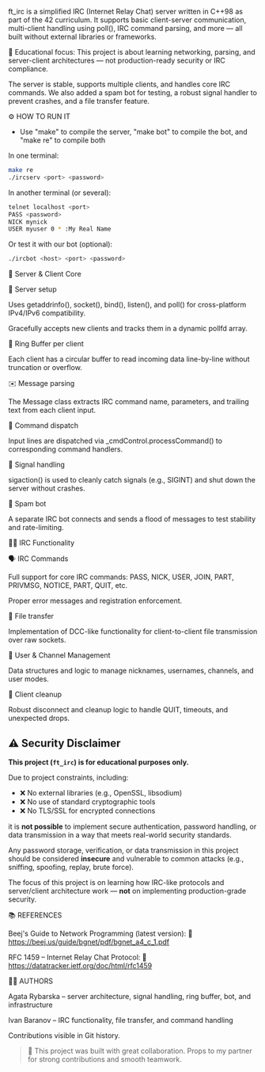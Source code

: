 ft_irc is a simplified IRC (Internet Relay Chat) server written in C++98 as part of the 42 curriculum. It supports basic client-server communication, multi-client handling using poll(), IRC command parsing, and more — all built without external libraries or frameworks.

📌 Educational focus: This project is about learning networking, parsing, and server-client architectures — not production-ready security or IRC compliance.

The server is stable, supports multiple clients, and handles core IRC commands. We also added a spam bot for testing, a robust signal handler to prevent crashes, and a file transfer feature.

⚙️ HOW TO RUN IT

* Use "make" to compile the server, "make bot" to compile the bot, and "make re" to compile both

In one terminal:
```bash
make re
./ircserv <port> <password>
```

In another terminal (or several):
```bash
telnet localhost <port>
PASS <password>
NICK mynick
USER myuser 0 * :My Real Name
```
Or test it with our bot (optional):
```bash
./ircbot <host> <port> <password>
```


🧩 Server & Client Core

🔌 Server setup

Uses getaddrinfo(), socket(), bind(), listen(), and poll() for cross-platform IPv4/IPv6 compatibility.

Gracefully accepts new clients and tracks them in a dynamic pollfd array.

🔁 Ring Buffer per client

Each client has a circular buffer to read incoming data line-by-line without truncation or overflow.

✉️ Message parsing

The Message class extracts IRC command name, parameters, and trailing text from each client input.

🧠 Command dispatch

Input lines are dispatched via _cmdControl.processCommand() to corresponding command handlers.

🔐 Signal handling

sigaction() is used to cleanly catch signals (e.g., SIGINT) and shut down the server without crashes.

🤖 Spam bot

A separate IRC bot connects and sends a flood of messages to test stability and rate-limiting.

🧑‍💻 IRC Functionality

🗣️ IRC Commands

Full support for core IRC commands: PASS, NICK, USER, JOIN, PART, PRIVMSG, NOTICE, PART, QUIT, etc.

Proper error messages and registration enforcement.

📁 File transfer

Implementation of DCC-like functionality for client-to-client file transmission over raw sockets.

👥 User & Channel Management

Data structures and logic to manage nicknames, usernames, channels, and user modes.

🧹 Client cleanup

Robust disconnect and cleanup logic to handle QUIT, timeouts, and unexpected drops.


## ⚠️ Security Disclaimer

**This project (`ft_irc`) is for educational purposes only.**

Due to project constraints, including:

- ❌ No external libraries (e.g., OpenSSL, libsodium)
- ❌ No use of standard cryptographic tools
- ❌ No TLS/SSL for encrypted connections

it is **not possible** to implement secure authentication, password handling, or data transmission in a way that meets real-world security standards.

Any password storage, verification, or data transmission in this project should be considered **insecure** and vulnerable to common attacks (e.g., sniffing, spoofing, replay, brute force).

The focus of this project is on learning how IRC-like protocols and server/client architecture work — **not** on implementing production-grade security.

📚 REFERENCES

Beej's Guide to Network Programming (latest version):
📖 https://beej.us/guide/bgnet/pdf/bgnet_a4_c_1.pdf

RFC 1459 – Internet Relay Chat Protocol:
🧾 https://datatracker.ietf.org/doc/html/rfc1459

🧑‍💻 AUTHORS

Agata Rybarska – server architecture, signal handling, ring buffer, bot, and infrastructure

Ivan Baranov – IRC functionality, file transfer, and command handling

Contributions visible in Git history.

> 🤝 This project was built with great collaboration. Props to my partner for strong contributions and smooth teamwork.

